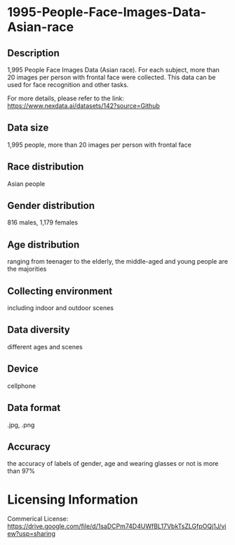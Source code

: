 # 1995-People-Face-Images-Data-Asian-race


## Description
1,995 People Face Images Data (Asian race). For each subject, more than 20 images per person with frontal face were collected. This data can be used for face recognition and other tasks.

For more details, please refer to the link: https://www.nexdata.ai/datasets/142?source=Github


## Data size
1,995 people, more than 20 images per person with frontal face

## Race distribution
Asian people

## Gender distribution
816 males, 1,179 females

## Age distribution
ranging from teenager to the elderly, the middle-aged and young people are the majorities

## Collecting environment
including indoor and outdoor scenes

## Data diversity
different ages and scenes

## Device
cellphone

## Data format
.jpg, .png

## Accuracy
the accuracy of labels of gender, age and wearing glasses or not is more than 97%

# Licensing Information
Commerical License: https://drive.google.com/file/d/1saDCPm74D4UWfBL17VbkTsZLGfpOQj1J/view?usp=sharing
